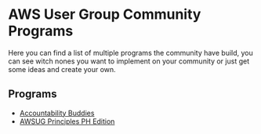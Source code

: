 # AWS User Group Community Programs

Here you can find a list of multiple programs the community have build, you can see witch nones you want to implement on your community or just get some ideas and create your own.

## Programs
- [Accountability Buddies](/programs/accountability-buddies.md)
- [AWSUG Principles PH Edition](https://quibski.itch.io/awsugph-principles)

